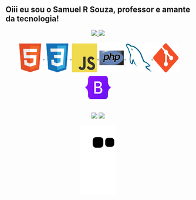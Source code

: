 ## Oiii eu sou o Samuel R Souza, professor e amante da tecnologia!


<div align="center">
  <a href="https://github.com/samuelsouzzza">
  <img height="180em" src="https://github-readme-stats.vercel.app/api?username=samuelsouzzza&show_icons=true&theme=tokyonight&include_all_commits=true&count_private=true"/>
  <img height="180em" src="https://github-readme-stats.vercel.app/api/top-langs/?username=samuelsouzzza&layout=compact&langs_count=7&theme=tokyonight"/>
</div>
  
  
<div align="center"style="display: inline_block"><br>


 
  <img align="center" alt="Rafa-HTML" height="80" width="70" src="https://raw.githubusercontent.com/devicons/devicon/master/icons/html5/html5-original.svg">
  <img align="center" alt="Rafa-CSS" height="80" width="70" src="https://raw.githubusercontent.com/devicons/devicon/master/icons/css3/css3-original.svg">
  <img align="center" alt="Rafa-Js" height="80" width="70" src="https://raw.githubusercontent.com/devicons/devicon/master/icons/javascript/javascript-original.svg">
  <img align="center" alt="Rafa-Js" height="80" width="70" src="https://raw.githubusercontent.com/devicons/devicon/master/icons/php/php-original.svg">
  <img align="center" alt="Rafa-Js" height="80" width="70" src="https://raw.githubusercontent.com/devicons/devicon/master/icons/mysql/mysql-original.svg">
  <img align="center" alt="Rafa-Js" height="80" width="70" src="https://raw.githubusercontent.com/devicons/devicon/master/icons/git/git-original.svg">
   <img align="center" alt="Rafa-Js" height="80" width="70" src="https://raw.githubusercontent.com/devicons/devicon/master/icons/bootstrap/bootstrap-original.svg">



</div>
  
  ##
 
<div align="center"> 
  

 	
 
  <a href = "mailto:rssamuel17@gmail.com"><img src="https://img.shields.io/badge/-Gmail-%23333?style=for-the-badge&logo=gmail&logoColor=white" target="_blank"></a>
  <a href="https://www.linkedin.com/in/samuel-r-souza-1111b619a" target="_blank"><img src="https://img.shields.io/badge/-LinkedIn-%230077B5?style=for-the-badge&logo=linkedin&logoColor=white" target="_blank"></a> 
 
  ![Snake animation](https://github.com/rafaballerini/rafaballerini/blob/output/github-contribution-grid-snake.svg)
 
</div>
